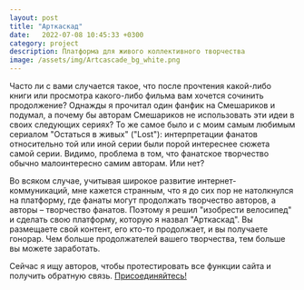 ```yaml
---
layout: post
title: "Арткаскад"
date:   2022-07-08 10:45:33 +0300
category: project
description: Платформа для живого коллективного творчества
image: /assets/img/Artcascade_bg_white.png
---
```

Часто ли с вами случается такое, что после прочтения какой-либо книги или просмотра какого-либо фильма вам хочется сочинить продолжение? Однажды я прочитал один фанфик на Смешариков и подумал, а почему бы авторам Смешариков не использовать эти идеи в своих следующих сериях? То же самое было и с моим самым любимым сериалом "Остаться в живых" ("Lost"): интерпретации фанатов относительно той или иной серии были порой интереснее сюжета самой серии. Видимо, проблема в том, что фанатское творчество обычно малоинтересно самим авторам. Или нет?

Во всяком случае, учитывая широкое развитие интернет-коммуникаций, мне кажется странным, что я до сих пор не натолкнулся на платформу, где фанаты могут продолжать творчество авторов, а авторы – творчество фанатов. Поэтому я решил "изобрести велосипед" и сделать свою платформу, которую я назвал "Арткаскад". Вы размещаете свой контент, его кто-то продолжает, и вы получаете гонорар. Чем больше продолжателей вашего творчества, тем больше вы можете заработать.

Сейчас я ищу авторов, чтобы протестировать все функции сайта и получить обратную связь. [Присоединяйтесь!](https://artcascade.site/accounts/signup/)